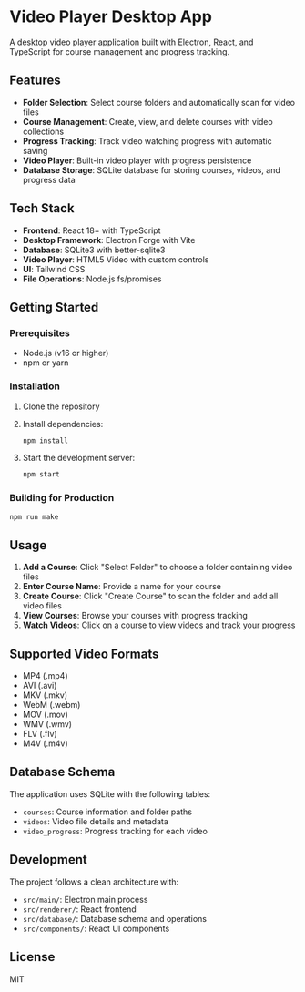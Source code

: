 # Video Player Desktop App

A desktop video player application built with Electron, React, and TypeScript for course management and progress tracking.

## Features

- **Folder Selection**: Select course folders and automatically scan for video files
- **Course Management**: Create, view, and delete courses with video collections
- **Progress Tracking**: Track video watching progress with automatic saving
- **Video Player**: Built-in video player with progress persistence
- **Database Storage**: SQLite database for storing courses, videos, and progress data

## Tech Stack

- **Frontend**: React 18+ with TypeScript
- **Desktop Framework**: Electron Forge with Vite
- **Database**: SQLite3 with better-sqlite3
- **Video Player**: HTML5 Video with custom controls
- **UI**: Tailwind CSS
- **File Operations**: Node.js fs/promises

## Getting Started

### Prerequisites

- Node.js (v16 or higher)
- npm or yarn

### Installation

1. Clone the repository
2. Install dependencies:

   ```bash
   npm install
   ```

3. Start the development server:
   ```bash
   npm start
   ```

### Building for Production

```bash
npm run make
```

## Usage

1. **Add a Course**: Click "Select Folder" to choose a folder containing video files
2. **Enter Course Name**: Provide a name for your course
3. **Create Course**: Click "Create Course" to scan the folder and add all video files
4. **View Courses**: Browse your courses with progress tracking
5. **Watch Videos**: Click on a course to view videos and track your progress

## Supported Video Formats

- MP4 (.mp4)
- AVI (.avi)
- MKV (.mkv)
- WebM (.webm)
- MOV (.mov)
- WMV (.wmv)
- FLV (.flv)
- M4V (.m4v)

## Database Schema

The application uses SQLite with the following tables:

- `courses`: Course information and folder paths
- `videos`: Video file details and metadata
- `video_progress`: Progress tracking for each video

## Development

The project follows a clean architecture with:

- `src/main/`: Electron main process
- `src/renderer/`: React frontend
- `src/database/`: Database schema and operations
- `src/components/`: React UI components

## License

MIT
